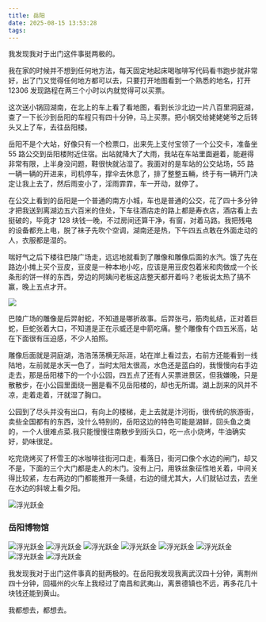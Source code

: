 ```yaml
---
title: 岳阳
date: 2025-08-15 13:53:28
tags:
---
```


我发现我对于出门这件事挺两极的。

我在家的时候并不想到任何地方法，每天固定地起床喝咖啡写代码看书跑步就非常好，出了门又觉得任何地方都可以去，只要打开地图看到一个熟悉的地名，打开 12306 发现路程在两三个小时以内就觉得可以买票。

这次送小锅回湖南，在北上的车上看了看地图，看到长沙北边一片八百里洞庭湖，查了一下长沙到岳阳的车程只有四十分钟，马上买票。把小锅交给姥姥姥爷之后转头又上了车，去往岳阳楼。

岳阳不是个大站，好像只有一个检票口，出来先上支付宝领了一个公交卡，准备坐 55 路公交到岳阳楼附近住宿。出站就降大了大雨，我站在车站里面避着，能避得非常有限，上半身没问题，鞋很快就沾湿了。我面对的是车站的公交站场，55 路一辆一辆的开进来，司机停车，撑伞去休息了，排了整整五輛，终于有一辆开门决定让我上去了，然后雨变小了，淫雨霏霏，车一开动，就停了。

在公交上看到的岳阳是一个普通的南方小城，车也是普通的公交，花了四十多分钟才把我送到离湖边五六百米的住处，下车往酒店走的路上都是寿衣店，酒店看上去挺破的，毕竟才 128 块钱一晚，不过房间还算干净，有窗，对着马路。我把残电的设备都充上电，脱了袜子先吹个空调，湖南还是热，下午四五点敢在外面走动的人，衣服都是湿的。

喘好气之后下楼往巴陵广场走，远远地就看到了雕像和雕像后面的水汽。饿了先在路边小摊上买个豆皮，豆皮是一种本地小吃，应该是用豆皮包着米和肉做成一个长条形的饼一样的东西，旁边的阿姨问老板这店整天都开着吗？老板说太热了搞不赢，晚上五点才开。

![](hou.jpg)

巴陵广场的雕像是后羿射蛇，不知道是哪折故事。后羿张弓，筋肉虬结，正对着巨蛇，巨蛇张着大口，不知道是正在示威还是中箭吃痛。整个雕像有个四五米高，站在下面很有压迫感，不少人拍照。

雕像后面就是洞庭湖，浩浩荡荡横无际涯，站在岸上看过去，右前方还能看到一线陆地，左前就是水天一色了，当时太阳太很高，水色还是蓝白的，我慢慢向右手边走去，那是岳阳楼下的一个小公园，四五点了还有人买票进景区，但我嫌晚，只是散散步，在小公园里面绕一圈是看不见岳阳楼的，却也无所谓。湖上刮来的风并不凉，走着走着，汗就湿了胸口。

公园到了尽头并没有出口，有向上的楼梯，走上去就是汴河街，很传统的旅游街，卖些全国都有的东西，没什么特别的，岳阳这边的特色可能是湖鲜，回头鱼之类的，一个人很难点菜.我只能慢慢往南散步到街头口，吃一点小烧烤，牛油确实好，奶味很足。

吃完烧烤买了杯雪王的冰咖啡往街河口走，看落日，街河口像个水边的闸门，却又不是，下面的三个大门都是走人的木门。没有上闩，用铁丝象征性地关着，中间关得比较紧，左右两边的门都能推开一条缝，右边的缝尤其大，人们就钻过去，去坐在水边的斜坡上看夕阳。

![浮光跃金](yueyangsun.jpeg)

### 岳阳博物馆

![浮光跃金](mus1.jpeg)
![浮光跃金](mus2.jpeg)
![浮光跃金](mus3.jpeg)
![浮光跃金](mus4.jpeg)
![浮光跃金](mus5.jpeg)
![浮光跃金](mus6.jpeg)
![浮光跃金](mus7.jpeg)
![浮光跃金](mus8.jpeg)

我发现我对于出门这件事真的挺两极的。在岳阳我发现我离武汉四十分钟，离荆州四十分钟，回福州的火车上我经过了南昌和武夷山，离景德镇也不远，再多花几十块钱还能到黄山。

我都想去，都想去。